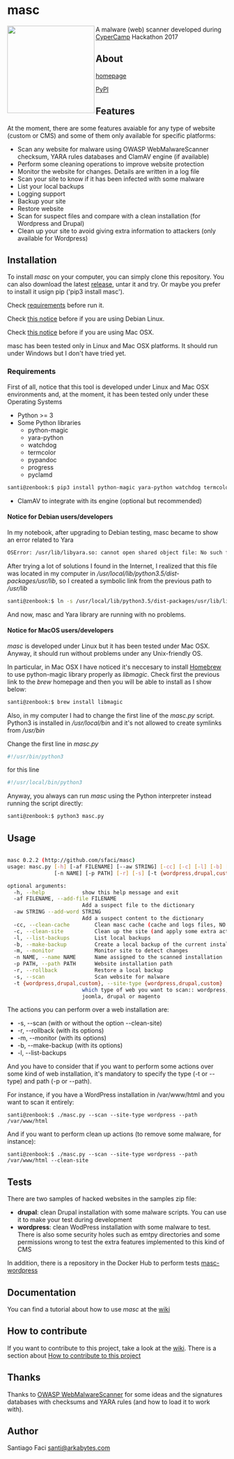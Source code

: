 # masc

<img align="left" height="200px" width="200px" src="https://www.arkabytes.com/img/masc.jpg">

A malware (web) scanner developed during [CyperCamp](http://www.cybercamp.es) Hackathon 2017

## About

[homepage](https://sfaci.github.io/masc)

[PyPI](https://pypi.python.org/pypi/masc)

## Features

At the moment, there are some features avaiable for any type of website (custom or CMS) and some of them only available for specific
platforms:

* Scan any website for malware using OWASP WebMalwareScanner checksum, YARA rules databases and ClamAV engine (if available)
* Perform some cleaning operations to improve website protection
* Monitor the website for changes. Details are written in a log file
* Scan your site to know if it has been infected with some malware
* List your local backups
* Logging support
* Backup your site
* Restore website
* Scan for suspect files and compare with a clean installation (for Wordpress and Drupal)
* Clean up your site to avoid giving extra information to attackers (only available for Wordpress)

## Installation

To install _masc_ on your computer, you can simply clone this repository.
You can also download the latest [release](https://github.com/sfaci/masc/releases), untar it and try. Or maybe you prefer to install it usign pip ('pip3 install masc').

Check [requirements](https://github.com/sfaci/masc#requirements) before run it.

Check [this notice](https://github.com/sfaci/masc#notice-for-debian-usersdevelopers) before if you are using Debian Linux.

Check [this notice](https://github.com/sfaci/masc#notice-for-macos-usersdevelopers) before if you are using Mac OSX.

masc has been tested only in Linux and Mac OSX platforms. It should run under Windows but I don't have tried yet.

### Requirements

First of all, notice that this tool is developed under Linux and Mac OSX environments and, at the moment, it has been tested only under these Operating Systems

* Python >= 3
* Some Python libraries
  * python-magic
  * yara-python
  * watchdog
  * termcolor
  * pypandoc
  * progress
  * pyclamd
  
```bash
santi@zenbook:$ pip3 install python-magic yara-python watchdog termcolor pypandoc progress pyclamd
```
* ClamAV to integrate with its engine (optional but recommended)

#### Notice for Debian users/developers

In my notebook, after upgrading to Debian testing, masc became to show an error related to Yara

```bash
OSError: /usr/lib/libyara.so: cannot open shared object file: No such file or directory
```

After trying a lot of solutions I found in the Internet, I realized that this file was located in my computer in 
_/usr/local/lib/python3.5/dist-packages/usr/lib_, so I created a symbolic link from the previous path to _/usr/lib_

```bash
santi@zenbook:$ ln -s /usr/local/lib/python3.5/dist-packages/usr/lib/libyara.so /usr/lib/libyara.so
```

And now, masc and Yara library are running with no problems.

#### Notice for MacOS users/developers

_masc_ is developed under Linux but it has been tested under Mac OSX. Anyway, it should run without problems under any Unix-friendly OS. 

In particular, in Mac OSX I have noticed it's neccesary to install
[Homebrew](https://brew.sh) to use python-magic library properly as _libmagic_. Check first the previous link to the _brew_ homepage and then
you will be able to install as I show below:

```bash
santi@zenbook:$ brew install libmagic
```

Also, in my computer I had to change the first line of the _masc.py_ script. Python3 is installed in _/usr/local/bin_ and it's not 
allowed to create symlinks from _/usr/bin_ 

Change the first line in _masc.py_

```bash
#!/usr/bin/python3
```

for this line

```bash
#!/usr/local/bin/python3
```

Anyway, you always can run _masc_ using the Python interpreter instead running the script directly:

```bash
santi@zenbook:$ python3 masc.py
```

## Usage

```bash

masc 0.2.2 (http://github.com/sfaci/masc)
usage: masc.py [-h] [-af FILENAME] [--aw STRING] [-cc] [-c] [-l] [-b] [-m]
               [-n NAME] [-p PATH] [-r] [-s] [-t {wordpress,drupal,custom}]

optional arguments:
  -h, --help            show this help message and exit
  -af FILENAME, --add-file FILENAME   
                        Add a suspect file to the dictionary
  -aw STRING --add-word STRING     
                        Add a suspect content to the dictionary
  -cc, --clean-cache        Clean masc cache (cache and logs files, NO backups)
  -c, --clean-site          Clean up the site (and apply some extra actions to hide information to attackers)
  -l, --list-backups        List local backups
  -b, --make-backup         Create a local backup of the current installation
  -m, --monitor             Monitor site to detect changes
  -n NAME, --name NAME      Name assigned to the scanned installation
  -p PATH, --path PATH      Website installation path
  -r, --rollback            Restore a local backup
  -s, --scan                Scan website for malware
  -t {wordpress,drupal,custom}, --site-type {wordpress,drupal,custom}
                        which type of web you want to scan:: wordpress,
                        joomla, drupal or magento
```

The actions you can perform over a web installation are:

* -s, --scan (with or without the option --clean-site)
* -r, --rollback (with its options)
* -m, --monitor (with its options)
* -b, --make-backup (with its options)
* -l, --list-backups

And you have to consider that if you want to perform some actions over some kind of web installation, it's mandatory to
specify the type (-t or --type) and path (-p or --path).

For instance, if you have a WordPress installation in /var/www/html and you want to scan it entirely:

```
santi@zenbook:$ ./masc.py --scan --site-type wordpress --path /var/www/html
```

And if you want to perform clean up actions (to remove some malware, for instance):

```
santi@zenbook:$ ./masc.py --scan --site-type wordpress --path /var/www/html --clean-site
```

## Tests

There are two samples of hacked websites in the samples zip file:

 * **drupal**: clean Drupal installation with some malware scripts. You can use it to make 
 your test during development
 * **wordpress**: clean WodPress installation with some malware to test. There is also some security holes such as
 emtpy directories and some permissions wrong to test the extra features implemented to this kind of CMS
 
In addition, there is a repository in the Docker Hub to perform tests [masc-wordpress](https://hub.docker.com/r/sfaci/masc-wordpress/)

## Documentation

You can find a tutorial about how to use _masc_ at the [wiki](https://github.com/sfaci/masc/wiki)

## How to contribute

If you want to contribute to this project, take a look at the [wiki](https://github.com/sfaci/masc/wiki). 
There is a section about [How to contribute to this project](https://github.com/sfaci/masc/wiki/How-to-contribute)

## Thanks

Thanks to [OWASP WebMalwareScanner](https://wiki.owasp.org/index.php/OWASP_Web_Malware_Scanner_Project) for some ideas 
and the signatures databases with checksums and YARA
rules (and how to load it to work with). 

## Author

Santiago Faci <santi@arkabytes.com>
